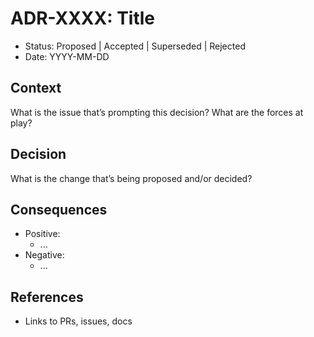 # ADR-XXXX: Title

- Status: Proposed | Accepted | Superseded | Rejected
- Date: YYYY-MM-DD

## Context

What is the issue that’s prompting this decision? What are the forces at play?

## Decision

What is the change that’s being proposed and/or decided?

## Consequences

- Positive:
    - ...
- Negative:
    - ...

## References

- Links to PRs, issues, docs
